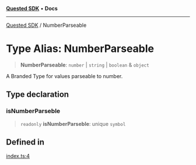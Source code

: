 [**Quested SDK**](../README.md) • **Docs**

***

[Quested SDK](../README.md) / NumberParseable

# Type Alias: NumberParseable

> **NumberParseable**: `number` \| `string` \| `boolean` & `object`

A Branded Type for values parseable to number.

## Type declaration

### isNumberParseble

> `readonly` **isNumberParseble**: unique `symbol`

## Defined in

[index.ts:4](https://github.com/Quested-io/QuestedSDK/blob/69a95465bf18d4a8513aae800638db7ae330c80e/src/index.ts#L4)
